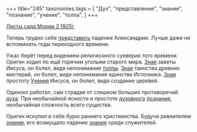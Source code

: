 +++
title="245"
taxonomies.tags = [
 "Дух",
 "представление",
 "знание",
 "познание",
 "учение",
 "толпа",
]
+++

[Листы сада Мории 2 1925г](/agni/1925)

Теперь трудно себе [представить](/tags/представление) падение Александрии. Лучше даже не вспоминать годы переходного времени.   

Ужас берёт перед видением религиозного суеверия того времени. Ориген ходил по ещё горячим угольям старого мира. [Зная](/tags/познание) заветы Иисуса, он болел, видя непонимание [толпы](/tags/толпа). [Зная](/tags/познание) таинства древних мистерий, он болел, видя непонимание единства Источника. [Зная](/tags/познание) простоту [Учения](/tags/учение) Иисуса, он болел, видя создание церквей.   

Одиноко работал, сам страдая от слишком больших противоречий [духа](/tags/Дух). При необычайной ясности и простоте [духовного](/tags/Дух) [познания](/tags/познание), необычайная сложность всего существа.   

Ориген искупил в себе бурю раннего христианства. Будучи ревнителем [знания](/tags/знание), его возмущало падение [знания](/tags/знание) среди служителей.   

